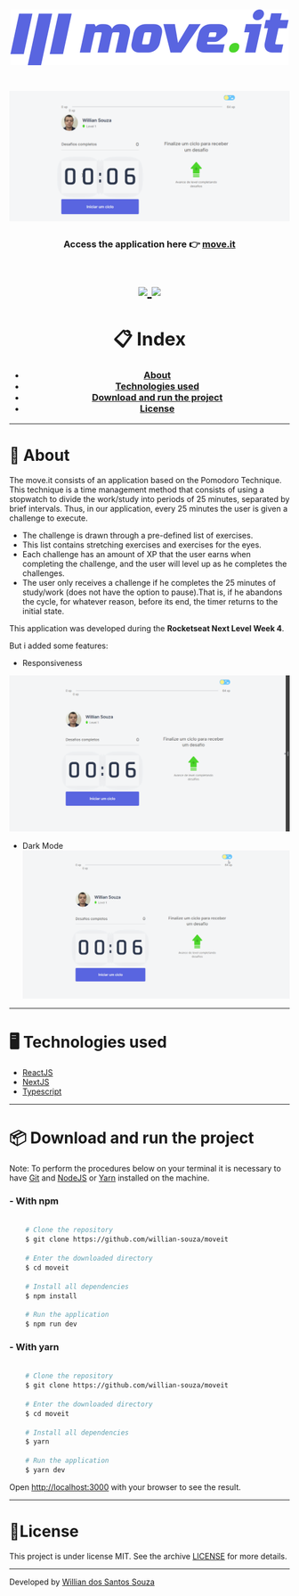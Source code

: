 <h1 align="center">
    <img src="public/logo-full.svg">
<h1>
<h1>
    <img src="public/movit.gif">
    <h3 align="center"> 
        Access the application here 👉 <a href="https://moveit-qyq8n4sli-willian-souza.vercel.app/" target="_blank">move.it<a>
    <h3>
<h1>


<h1 align = "center">
    <a href="https://www.linkedin.com/in/willian-ssouza/">
        <img src="https://img.shields.io/badge/made%20by-Willian%20Souza-orange">
    </a>
    <a href="https://github.com/willian-souza/rocketseat-site/blob/master/LICENSE">
        <img src="https://img.shields.io/badge/license-MIT-orange">
    </a>


# 📋 Index
- [About](#-about)
- [Technologies used](#-technologies-used)
- [Download and run the project ](#-download-and-run-the-project)
- [License](#-license)

---

# 📄 About
The move.it consists of an application based on the Pomodoro Technique. This technique is a time management method that consists of using a stopwatch to divide the work/study into periods of 25 minutes, separated by brief intervals. Thus, in our application, every 25 minutes the user is given a challenge to execute.
- The challenge is drawn through a pre-defined list of exercises.
- This list contains stretching exercises and exercises for the eyes.
- Each challenge has an amount of XP that the user earns when completing the challenge, and the user will level up as he completes the challenges.
- The user only receives a challenge if he completes the 25 minutes of study/work (does not have the option to pause).That is, if he abandons the cycle, for whatever reason, before its end, the timer returns to the initial state.

This application was developed during the **Rocketseat Next Level Week 4**.

But i added some features:

- Responsiveness
<img src="public/movit-resp.gif">



- Dark Mode
    <img src="public/movit-darkmode.gif">

---

# 🖥 Technologies used
- [ReactJS](https://reactjs.org/)
- [NextJS](https://nextjs.org/)
- [Typescript](https://www.typescriptlang.org/)

---

# 📦 Download and run the project

Note: To perform the procedures below on your terminal it is necessary to have [Git](https://git-scm.com/downloads) and [NodeJS](https://nodejs.org/en/) or [Yarn](https://yarnpkg.com/)  installed on the machine.

### - With npm
```bash

    # Clone the repository
    $ git clone https://github.com/willian-souza/moveit

    # Enter the downloaded directory
    $ cd moveit

    # Install all dependencies        
    $ npm install 

    # Run the application
    $ npm run dev

```
### - With yarn
```bash

    # Clone the repository
    $ git clone https://github.com/willian-souza/moveit

    # Enter the downloaded directory
    $ cd moveit

    # Install all dependencies        
    $ yarn

    # Run the application
    $ yarn dev

```
Open [http://localhost:3000](http://localhost:3000) with your browser to see the result.

---

# 📝License
This project is under license MIT. See the archive [LICENSE](/LICENSE) for more details.

---

Developed by [Willian dos Santos Souza](https://www.linkedin.com/in/willian-ssouza/)




